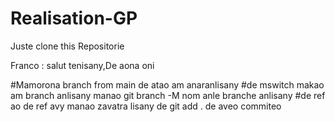 # Realisation-GP

Juste clone this Repositorie

Franco : salut tenisany,De aona oni

#Mamorona branch from main de atao am anaranlisany
#de mswitch makao am branch anlisany manao git branch -M nom anle branche anlisany
#de ref ao de ref avy manao zavatra lisany de git add . de aveo commiteo
 